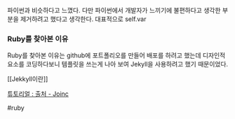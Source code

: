 파이썬과 비슷하다고 느꼈다. 다만 파이썬에서 개발자가 느끼기에 불편하다고 생각한 부분을 제거하려고 했다고 생각한다. 대표적으로 self.var

### Ruby를 찾아본 이유
Ruby를 찾아본 이유는 github에 포트폴리오를 만들어 배포를 하려고 했는데 디자인적 요소를 코딩하다보니 템플릿을 쓰는게 나아 보여 Jekyll을 사용하려고 했기 때문이었다.

[[Jekkyll이란]] 


[튜토리얼 : 출처 - Joinc](https://www.joinc.co.kr/w/Site/Ruby/Tutorial01) 

#ruby 